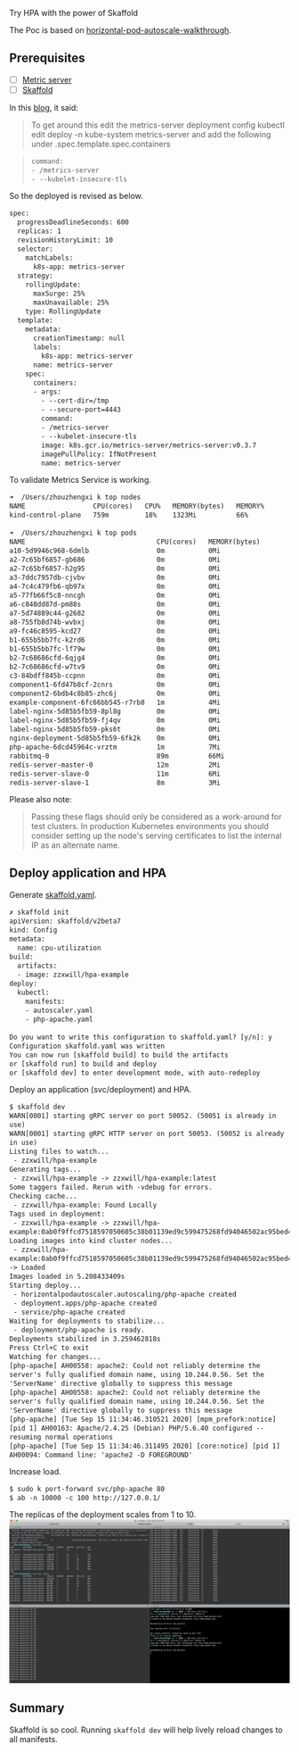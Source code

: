 Try HPA with the power of Skaffold

The Poc is based on [horizontal-pod-autoscale-walkthrough](https://kubernetes.io/docs/tasks/run-application/horizontal-pod-autoscale-walkthrough/).

## Prerequisites
- [ ] [Metric server](https://github.com/kubernetes-sigs/metrics-server#deployment)
- [ ] [Skaffold](https://docs.google.com/document/d/1laX-XK1gyziTLQ_ZAbRVcw0rMv6e6ILDUixmaVu2h4E/edit)

In this [blog](https://www.replex.io/blog/kubernetes-in-production-the-ultimate-guide-to-monitoring-resource-metrics), it said:

>To get around this edit the metrics-server deployment config
kubectl edit deploy -n kube-system metrics-server
and add the following under .spec.template.spec.containers

>```
>command:
>- /metrics-server
>- --kubelet-insecure-tls
>```

So the deployed is revised as below.
```
spec:
  progressDeadlineSeconds: 600
  replicas: 1
  revisionHistoryLimit: 10
  selector:
    matchLabels:
      k8s-app: metrics-server
  strategy:
    rollingUpdate:
      maxSurge: 25%
      maxUnavailable: 25%
    type: RollingUpdate
  template:
    metadata:
      creationTimestamp: null
      labels:
        k8s-app: metrics-server
      name: metrics-server
    spec:
      containers:
      - args:
        - --cert-dir=/tmp
        - --secure-port=4443
        command:
        - /metrics-server
        - --kubelet-insecure-tls
        image: k8s.gcr.io/metrics-server/metrics-server:v0.3.7
        imagePullPolicy: IfNotPresent
        name: metrics-server
```

  To validate Metrics Service is working.
  ```
  ➜  /Users/zhouzhengxi k top nodes
  NAME                 CPU(cores)   CPU%   MEMORY(bytes)   MEMORY%
  kind-control-plane   759m         18%    1323Mi          66%

  ➜  /Users/zhouzhengxi k top pods
  NAME                                 CPU(cores)   MEMORY(bytes)
  a10-5d9946c968-6dmlb                 0m           0Mi
  a2-7c65bf6857-gb686                  0m           0Mi
  a2-7c65bf6857-h2g95                  0m           0Mi
  a3-7ddc7957db-cjvbv                  0m           0Mi
  a4-7c4c479fb6-qb97x                  0m           0Mi
  a5-77fb66f5c8-nncgh                  0m           0Mi
  a6-c848dd87d-pm88s                   0m           0Mi
  a7-5d74889c44-g2682                  0m           0Mi
  a8-755fb8d74b-wvbxj                  0m           0Mi
  a9-fc46c8595-kcd27                   0m           0Mi
  b1-655b5bb7fc-k2rd6                  0m           0Mi
  b1-655b5bb7fc-lf79w                  0m           0Mi
  b2-7c68686cfd-6qjg4                  0m           0Mi
  b2-7c68686cfd-w7tv9                  0m           0Mi
  c3-84bdff845b-ccpnn                  0m           0Mi
  component1-6fd47b8cf-2cnrs           0m           0Mi
  component2-6bdb4c8b85-zhc6j          0m           0Mi
  example-component-6fc66bb545-r7rb8   1m           4Mi
  label-nginx-5d85b5fb59-8pl8g         0m           0Mi
  label-nginx-5d85b5fb59-fj4qv         0m           0Mi
  label-nginx-5d85b5fb59-pks6t         0m           0Mi
  nginx-deployment-5d85b5fb59-6fk2k    0m           0Mi
  php-apache-6dcd45964c-vrztm          1m           7Mi
  rabbitmq-0                           89m          66Mi
  redis-server-master-0                12m          2Mi
  redis-server-slave-0                 11m          6Mi
  redis-server-slave-1                 8m           3Mi
  ```

Please also note:
>Passing these flags should only be considered as a work-around for test clusters. In production Kubernetes environments you should consider setting up the node's serving certificates to list the internal IP as an alternate name.

## Deploy application and HPA
  Generate [skaffold.yaml](./skaffold.yaml).
  ```
  ✗ skaffold init
  apiVersion: skaffold/v2beta7
  kind: Config
  metadata:
    name: cpu-utilization
  build:
    artifacts:
    - image: zzxwill/hpa-example
  deploy:
    kubectl:
      manifests:
      - autoscaler.yaml
      - php-apache.yaml
  
  Do you want to write this configuration to skaffold.yaml? [y/n]: y
  Configuration skaffold.yaml was written
  You can now run [skaffold build] to build the artifacts
  or [skaffold run] to build and deploy
  or [skaffold dev] to enter development mode, with auto-redeploy
  ```

  Deploy an application (svc/deployment) and HPA.
  ```
  $ skaffold dev
  WARN[0001] starting gRPC server on port 50052. (50051 is already in use)
  WARN[0001] starting gRPC HTTP server on port 50053. (50052 is already in use)
  Listing files to watch...
   - zzxwill/hpa-example
  Generating tags...
   - zzxwill/hpa-example -> zzxwill/hpa-example:latest
  Some taggers failed. Rerun with -vdebug for errors.
  Checking cache...
   - zzxwill/hpa-example: Found Locally
  Tags used in deployment:
   - zzxwill/hpa-example -> zzxwill/hpa-example:0ab0f9ffcd7518597050605c38b01139ed9c599475268fd94046502ac95bed40
  Loading images into kind cluster nodes...
   - zzxwill/hpa-example:0ab0f9ffcd7518597050605c38b01139ed9c599475268fd94046502ac95bed40 -> Loaded
  Images loaded in 5.208433409s
  Starting deploy...
   - horizontalpodautoscaler.autoscaling/php-apache created
   - deployment.apps/php-apache created
   - service/php-apache created
  Waiting for deployments to stabilize...
   - deployment/php-apache is ready.
  Deployments stabilized in 3.259462818s
  Press Ctrl+C to exit
  Watching for changes...
  [php-apache] AH00558: apache2: Could not reliably determine the server's fully qualified domain name, using 10.244.0.56. Set the 'ServerName' directive globally to suppress this message
  [php-apache] AH00558: apache2: Could not reliably determine the server's fully qualified domain name, using 10.244.0.56. Set the 'ServerName' directive globally to suppress this message
  [php-apache] [Tue Sep 15 11:34:46.310521 2020] [mpm_prefork:notice] [pid 1] AH00163: Apache/2.4.25 (Debian) PHP/5.6.40 configured -- resuming normal operations
  [php-apache] [Tue Sep 15 11:34:46.311495 2020] [core:notice] [pid 1] AH00094: Command line: 'apache2 -D FOREGROUND'
  ```

  Increase load.
  ```
  $ sudo k port-forward svc/php-apache 80
  $ ab -n 10000 -c 100 http://127.0.0.1/
  ```

  The replicas of the deployment scales from 1 to 10.
  ![](./hpa-cpu-utilization-result.png)
 
## Summary
  Skaffold is so cool. Running `skaffold dev` will help lively reload changes to all manifests.